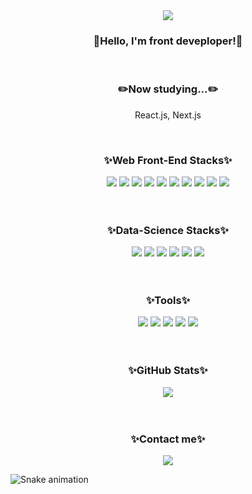 <div align="center">
  <img src="https://capsule-render.vercel.app/api?type=waving&color=auto&height=200&section=header&text=HuiSeong&nbsp;GitHub!&fontSize=90"/>
</div>

<h3 align="center">👋Hello, I'm front deveploper!👋</h2>
<!-- My major is data analysis. However, I found coding fun while analyzing data. So I started developing the web, the flower of development. It started with the most basic front-end development among web developments. After studying the front end, I will study the back-end. -->
<div align="center">
  <ul>

  </ul>
</div>

<br/>

<h3 align="center">✏️Now studying...✏️</h2>

<p align="center">React.js, Next.js</p>

<br/>

<div>
  <h3 align="center">✨Web Front-End Stacks✨</h2>
  <div align="center">
    <img src="https://img.shields.io/badge/HTML5-E34F26?style=flat-square&logo=HTML5&logoColor=white"/>
    <img src="https://img.shields.io/badge/CSS3-1572B6?style=flat-square&logo=CSS3&logoColor=white" />
    <img src="https://img.shields.io/badge/Tailwind CSS-06B6D4?style=flat-square&logo=tailwindcss&logoColor=white" />
    <img src="https://img.shields.io/badge/JavaScript-F7DF1E?style=flat-square&logo=JavaScript&logoColor=white" />
    <img src="https://img.shields.io/badge/Typescript-3178C6?style=flat-square&logo=Typescript&logoColor=white"/>
    <img src="https://img.shields.io/badge/React.js-61DAFB?style=flat-square&logo=React&logoColor=white" />
    <img src="https://img.shields.io/badge/Redux.js-764ABC?style=flat-square&logo=Redux&logoColor=white" />
    <img src="https://img.shields.io/badge/Recoil.js-3578E5?style=flat-square&logo=Recoil&logoColor=white" />
    <img src="https://img.shields.io/badge/Node.js-339933?style=flat-square&logo=Node.js&logoColor=white" />
    <img src="https://img.shields.io/badge/Next.js-000000?style=flat-square&logo=Next.js&logoColor=white" />
  </div>
</div>

<br/>
<br/>

<div align="center">
  <h3>✨Data-Science Stacks✨</h2>
  <img src="https://img.shields.io/badge/Python-3776AB?style=flat-square&logo=Python&logoColor=white"/>
  <img src="https://img.shields.io/badge/Numpy-013243?style=flat-square&logo=Numpy&logoColor=white" />
  <img src="https://img.shields.io/badge/Pandas-150458?style=flat-square&logo=Pandas&logoColor=white" />
  <img src="https://img.shields.io/badge/Scikit learn-F7931E?style=flat-square&logo=scikit-learn&logoColor=white" />
  <img src="https://img.shields.io/badge/TensorFlow-FF6F00?style=flat-square&logo=TensorFlow&logoColor=white" />
  <img src="https://img.shields.io/badge/R-276DC3?style=flat-square&logo=R&logoColor=white" />
</div>

<br/>
<br/>

<div align="center">
  <h3>✨Tools✨</h2>
  <img src="https://img.shields.io/badge/Linux-FCC624?style=flat-square&logo=Linux&logoColor=white" />
  <img src="https://img.shields.io/badge/Notion-000000?style=flat-square&logo=Notion&logoColor=white" />
  <img src="https://img.shields.io/badge/Git-F05032?style=flat-square&logo=Git&logoColor=white" />
  <img src="https://img.shields.io/badge/Jupyter-F37626?style=flat-square&logo=Jupyter&logoColor=white" />
  <img src="https://img.shields.io/badge/Figma-F24E1E?style=flat-square&logo=Figma&logoColor=white" />
</div>

<br/>
<br/>

<div align="center">
  <h3>✨GitHub Stats✨</h2>
  <img src="https://github-readme-stats.vercel.app/api/top-langs/?username=huiseong29&layout=compact"><br><br>
</div>

<br/>

<div align="center">
  <h3>✨Contact me✨</h2>
  <a href = "https://github.com/huiseong29"><img src="https://img.shields.io/badge/GitHub-181717?style=flat-square&logo=GitHub&logoColor=white" /></a>
</div>

![Snake animation](https://github.com/thepiyushmalhotra/thepiyushmalhotra/blob/output/github-contribution-grid-snake.svg)


<!--
**TaeWooKim-SCH/TaeWooKim-SCH** is a ✨ _special_ ✨ repository because its `README.md` (this file) appears on your GitHub profile.

Here are some ideas to get you started:

- 🔭 I’m currently working on ...
- 🌱 I’m currently learning ...
- 👯 I’m looking to collaborate on ...
- 🤔 I’m looking for help with ...
- 💬 Ask me about ...
- 📫 How to reach me: ...
- 😄 Pronouns: ...
- ⚡ Fun fact: ...
-->
